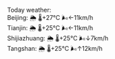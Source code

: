 Today weather:  
Beijing: 🌦   🌡️+27°C 🌬️←11km/h  
Tianjin: 🌦   🌡️+25°C 🌬️←11km/h  
Shijiazhuang: 🌦   🌡️+25°C 🌬️↓7km/h  
Tangshan: 🌦   🌡️+25°C 🌬️↑12km/h  
